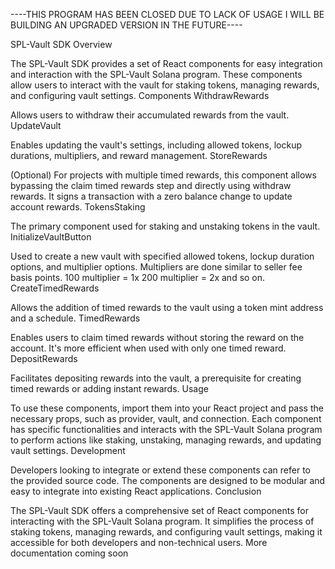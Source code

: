 ----THIS PROGRAM HAS BEEN CLOSED DUE TO LACK OF USAGE I WILL BE BUILDING AN UPGRADED VERSION IN THE FUTURE----

SPL-Vault SDK
Overview

The SPL-Vault SDK provides a set of React components for easy integration and interaction with the SPL-Vault Solana program. These components allow users to interact with the vault for staking tokens, managing rewards, and configuring vault settings.
Components
WithdrawRewards

Allows users to withdraw their accumulated rewards from the vault.
UpdateVault

Enables updating the vault's settings, including allowed tokens, lockup durations, multipliers, and reward management.
StoreRewards

(Optional) For projects with multiple timed rewards, this component allows bypassing the claim timed rewards step and directly using withdraw rewards. It signs a transaction with a zero balance change to update account rewards.
TokensStaking

The primary component used for staking and unstaking tokens in the vault.
InitializeVaultButton

Used to create a new vault with specified allowed tokens, lockup duration options, and multiplier options. Multipliers are done similar to seller fee basis points. 100 multiplier = 1x 200 multiplier = 2x and so on. 
CreateTimedRewards

Allows the addition of timed rewards to the vault using a token mint address and a schedule.
TimedRewards

Enables users to claim timed rewards without storing the reward on the account. It's more efficient when used with only one timed reward.
DepositRewards

Facilitates depositing rewards into the vault, a prerequisite for creating timed rewards or adding instant rewards.
Usage

To use these components, import them into your React project and pass the necessary props, such as provider, vault, and connection. Each component has specific functionalities and interacts with the SPL-Vault Solana program to perform actions like staking, unstaking, managing rewards, and updating vault settings.
Development

Developers looking to integrate or extend these components can refer to the provided source code. The components are designed to be modular and easy to integrate into existing React applications.
Conclusion

The SPL-Vault SDK offers a comprehensive set of React components for interacting with the SPL-Vault Solana program. It simplifies the process of staking tokens, managing rewards, and configuring vault settings, making it accessible for both developers and non-technical users. More documentation coming soon
